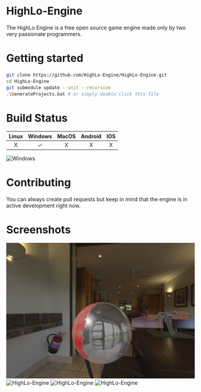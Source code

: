 # HighLo-Engine

The HighLo Engine is a free open source game engine made only by two very passionate programmers.

# Getting started

```sh
git clone https://github.com/HighLo-Engine/HighLo-Engine.git
cd HighLo-Engine
git submodule update --init --recursive
.\GenerateProjects.bat # or simply double click this file
```

# Build Status

| Linux | Windows | MacOS | Android | IOS |
|:--------:| :-: | :-: | :-: | :-: |
| X    | ✓ | X | X | X |

![Windows](https://github.com/HighLo-Engine/HighLo-Engine/actions/workflows/Windows.yml/badge.svg?branch=master)

# Contributing

You can always create pull requests but keep in mind that the engine is in active development right now.

# Screenshots

![HighLo-Engine](/Screenshots/HighLo-Screenshot-1.png?raw=true "HIghLo-Engine-1")
![HighLo-Engine](/Screenshots/HighLo-Screenshot-2.png?raw=true "HIghLo-Engine-2")
![HighLo-Engine](/Screenshots/HighLo-Screenshot-3.png?raw=true "HIghLo-Engine-3")
![HighLo-Engine](/Screenshots/HighLo-Screenshot-4.png?raw=true "HIghLo-Engine-4")